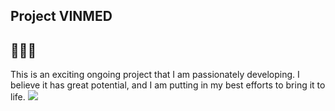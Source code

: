 ## Project VINMED
##  🚧🚧🚧
This is an exciting ongoing project that I am passionately developing. I believe it has great potential, and I am putting in my best efforts to bring it to life.
<img src="https://github.com/Kiritokunnnnn/VINMED-fullstack/blob/e9220787232812d6bb2ed228cdff9ff497efaf94/image/Screenshot%202025-03-01%20223229.png"/>
